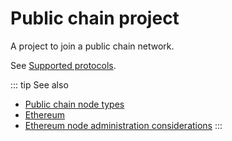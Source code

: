 # Public chain project

A project to join a public chain network.

See [Supported protocols](/control-panel/supported-protocols).

::: tip See also
* [Public chain node types](/key-concepts/public-node-types)
* [Ethereum](/blockchain-essentials/protocols/ethereum)
* [Ethereum node administration considerations](/key-concepts/ethereum-considerations)
:::